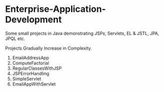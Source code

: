 # Enterprise-Application-Development
Some small projects in Java demonstrating JSPs, Servlets, EL &amp; JSTL, JPA, JPQL etc.

Projects Gradually Increase in Complexity.

1. EmailAddressApp
2. ComputeFactorial
3. RegularClassesWithJSP
4. JSPErrorHandling
5. SimpleServlet
6. EmailAppWithServlet

